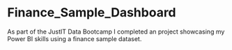 # Finance_Sample_Dashboard
As part of the JustIT Data Bootcamp I completed an project showcasing my Power BI skills using a finance sample dataset.
